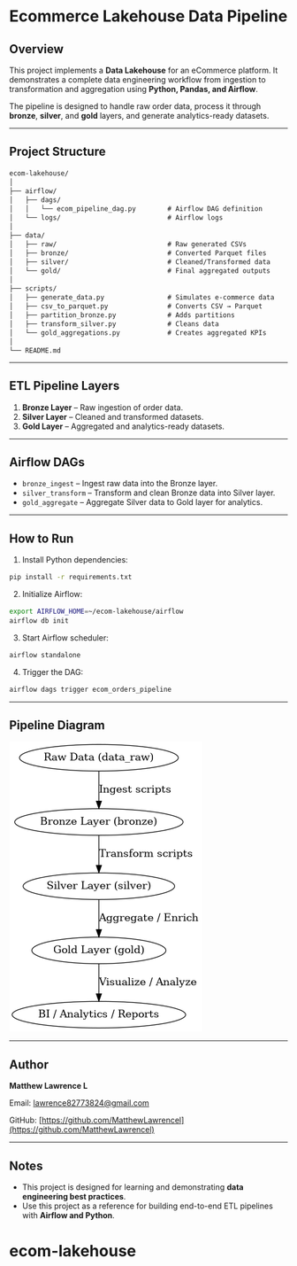 # Ecommerce Lakehouse Data Pipeline

## Overview

This project implements a **Data Lakehouse** for an eCommerce platform. It demonstrates a complete data engineering workflow from ingestion to transformation and aggregation using **Python, Pandas, and Airflow**.

The pipeline is designed to handle raw order data, process it through **bronze**, **silver**, and **gold** layers, and generate analytics-ready datasets.

---

## Project Structure

```
ecom-lakehouse/
│
├── airflow/
│   ├── dags/
│   │   └── ecom_pipeline_dag.py        # Airflow DAG definition
│   └── logs/                           # Airflow logs
│
├── data/
│   ├── raw/                            # Raw generated CSVs
│   ├── bronze/                         # Converted Parquet files
│   ├── silver/                         # Cleaned/Transformed data
│   └── gold/                           # Final aggregated outputs
│
├── scripts/
│   ├── generate_data.py                # Simulates e-commerce data
│   ├── csv_to_parquet.py               # Converts CSV → Parquet
│   ├── partition_bronze.py             # Adds partitions
│   ├── transform_silver.py             # Cleans data
│   └── gold_aggregations.py            # Creates aggregated KPIs
│
└── README.md

```

---

## ETL Pipeline Layers

1. **Bronze Layer** – Raw ingestion of order data.
2. **Silver Layer** – Cleaned and transformed datasets.
3. **Gold Layer** – Aggregated and analytics-ready datasets.

---

## Airflow DAGs

* `bronze_ingest` – Ingest raw data into the Bronze layer.
* `silver_transform` – Transform and clean Bronze data into Silver layer.
* `gold_aggregate` – Aggregate Silver data to Gold layer for analytics.

---

## How to Run

1. Install Python dependencies:

```bash
pip install -r requirements.txt
```

2. Initialize Airflow:

```bash
export AIRFLOW_HOME=~/ecom-lakehouse/airflow
airflow db init
```

3. Start Airflow scheduler:

```bash
airflow standalone
```

4. Trigger the DAG:

```bash
airflow dags trigger ecom_orders_pipeline
```

---

## Pipeline Diagram

![eCommerce Lakehouse Pipeline](docs/pipeline_diagram.png)

---

## Author

**Matthew Lawrence L**


Email: [lawrence82773824@gmail.com](mailto:lawrence82773824@gmail.com)


GitHub: [https://github.com/MatthewLawrencel](https://github.com/MatthewLawrencel)

---

## Notes

* This project is designed for learning and demonstrating **data engineering best practices**.
* Use this project as a reference for building end-to-end ETL pipelines with **Airflow and Python**.
# ecom-lakehouse

